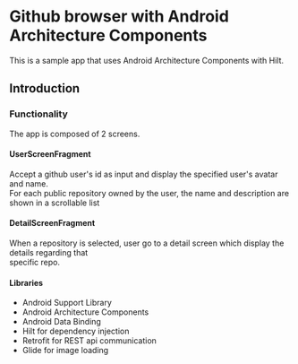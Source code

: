 Github browser with Android Architecture Components
===========================================================

This is a sample app that uses Android Architecture Components with Hilt.

Introduction
-------------

### Functionality
The app is composed of 2 screens.
#### UserScreenFragment
Accept	a	github	user's	id	as	input	and	display	the	specified	user's	avatar	and	name.	
For	each	public	repository	owned	by	the	user,	the	name	and	description	are	shown	in	a	scrollable	list
#### DetailScreenFragment
When	a	repository	is	selected,	user go	to  a	detail	screen	which	display	the	details	regarding	that	
specific repo.

#### Libraries
- Android Support Library
- Android Architecture Components
- Android Data Binding
- Hilt for dependency injection
- Retrofit for REST api communication
- Glide for image loading

